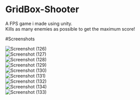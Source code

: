 # GridBox-Shooter
A FPS game i made using unity. </br>
Kills as many enemies as possible to get the maximum score! </br>

#Screenshots </br>

![Screenshot (126)](https://user-images.githubusercontent.com/106113538/178132552-0f923d0b-6083-4bf4-be1a-76f950b1d28d.png) </br>
![Screenshot (127)](https://user-images.githubusercontent.com/106113538/178132556-f355a83f-eb87-4e96-8258-ce8354ee9832.png)</br>
![Screenshot (128)](https://user-images.githubusercontent.com/106113538/178132559-3712b0da-abe2-4838-a0e7-ae332964b26c.png)</br>
![Screenshot (129)](https://user-images.githubusercontent.com/106113538/178132564-1a58074f-2bc0-4444-a3f5-5690bc302d13.png)</br>
![Screenshot (130)](https://user-images.githubusercontent.com/106113538/178132566-f30be1d4-f4c9-4441-a15e-0737cc3b8947.png)</br>
![Screenshot (131)](https://user-images.githubusercontent.com/106113538/178132569-2df3658e-75da-4a91-a023-9a4ac998162b.png)</br>
![Screenshot (132)](https://user-images.githubusercontent.com/106113538/178132571-8d68c0e8-a22c-4186-ad33-22af74a8c54b.png)</br>
![Screenshot (134)](https://user-images.githubusercontent.com/106113538/178132577-107464c1-769e-4541-9364-c72088aec8fa.png)</br>
![Screenshot (133)](https://user-images.githubusercontent.com/106113538/178132576-9f455b17-5a83-453b-bcda-403f6b3e897e.png)</br>
